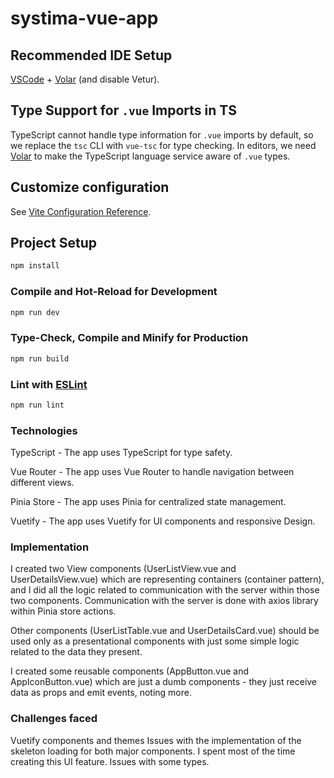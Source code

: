 # systima-vue-app

## Recommended IDE Setup

[VSCode](https://code.visualstudio.com/) + [Volar](https://marketplace.visualstudio.com/items?itemName=Vue.volar) (and disable Vetur).

## Type Support for `.vue` Imports in TS

TypeScript cannot handle type information for `.vue` imports by default, so we replace the `tsc` CLI with `vue-tsc` for type checking. In editors, we need [Volar](https://marketplace.visualstudio.com/items?itemName=Vue.volar) to make the TypeScript language service aware of `.vue` types.

## Customize configuration

See [Vite Configuration Reference](https://vite.dev/config/).

## Project Setup

```sh
npm install
```

### Compile and Hot-Reload for Development

```sh
npm run dev
```

### Type-Check, Compile and Minify for Production

```sh
npm run build
```

### Lint with [ESLint](https://eslint.org/)

```sh
npm run lint
```

### Technologies

TypeScript - 
The app uses TypeScript for type safety.

Vue Router - 
The app uses Vue Router to handle navigation between different views.

Pinia Store - 
The app uses Pinia for centralized state management.

Vuetify - 
The app uses Vuetify for UI components and responsive Design.

### Implementation

I created two View components (UserListView.vue and UserDetailsView.vue) which are 
representing containers (container pattern), and I did all the logic related
to communication with the server within those two components.
Communication with the server is done with axios library within Pinia store actions.

Other components (UserListTable.vue and UserDetailsCard.vue) should be used only as
a presentational components with just some simple logic related to the
data they present.

I created some reusable components (AppButton.vue and AppIconButton.vue) which are
just a dumb components - they just receive data as props and emit events, noting more.

### Challenges faced

Vuetify components and themes
Issues with the implementation of the skeleton loading for both major components.
I spent most of the time creating this UI feature.
Issues with some types.